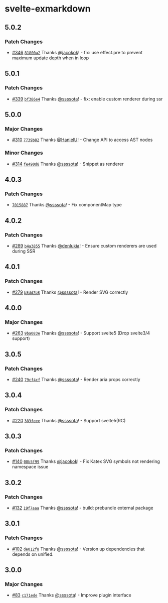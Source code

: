# svelte-exmarkdown

## 5.0.2

### Patch Changes

- [#346](https://github.com/ssssota/svelte-exmarkdown/pull/346) [`81800a2`](https://github.com/ssssota/svelte-exmarkdown/commit/81800a2ec078a75ababfc4fde59933337af82532) Thanks [@jacokok](https://github.com/jacokok)! - fix: use effect.pre to prevent maximum update depth when in loop

## 5.0.1

### Patch Changes

- [#339](https://github.com/ssssota/svelte-exmarkdown/pull/339) [`bf386e4`](https://github.com/ssssota/svelte-exmarkdown/commit/bf386e4930d9b7fe6673f68b88ae16e458e6d97f) Thanks [@ssssota](https://github.com/ssssota)! - fix: enable custom renderer during ssr

## 5.0.0

### Major Changes

- [#310](https://github.com/ssssota/svelte-exmarkdown/pull/310) [`7739b82`](https://github.com/ssssota/svelte-exmarkdown/commit/7739b82fed4b9612c55e80ee843562cb36bde326) Thanks [@HanielU](https://github.com/HanielU)! - Change API to access AST nodes

### Minor Changes

- [#314](https://github.com/ssssota/svelte-exmarkdown/pull/314) [`fe490d8`](https://github.com/ssssota/svelte-exmarkdown/commit/fe490d8d95d2f45e4ae9f8540e27b48dacd471b2) Thanks [@ssssota](https://github.com/ssssota)! - Snippet as renderer

## 4.0.3

### Patch Changes

- [`7015887`](https://github.com/ssssota/svelte-exmarkdown/commit/7015887e0ae1eb66af32ac0436403d63f01e5906) Thanks [@ssssota](https://github.com/ssssota)! - Fix componentMap type

## 4.0.2

### Patch Changes

- [#289](https://github.com/ssssota/svelte-exmarkdown/pull/289) [`b4a3855`](https://github.com/ssssota/svelte-exmarkdown/commit/b4a385583fa3f3b831543aceb9e30efa3491b142) Thanks [@denlukia](https://github.com/denlukia)! - Ensure custom renderers are used during SSR

## 4.0.1

### Patch Changes

- [#279](https://github.com/ssssota/svelte-exmarkdown/pull/279) [`b8dd7b8`](https://github.com/ssssota/svelte-exmarkdown/commit/b8dd7b85e2552121a575fb8639312ec7bc16674a) Thanks [@ssssota](https://github.com/ssssota)! - Render SVG correctly

## 4.0.0

### Major Changes

- [#263](https://github.com/ssssota/svelte-exmarkdown/pull/263) [`9ba083e`](https://github.com/ssssota/svelte-exmarkdown/commit/9ba083e98272ae585d635ba430b3c4766235bb69) Thanks [@ssssota](https://github.com/ssssota)! - Support svelte5 (Drop svelte3/4 support)

## 3.0.5

### Patch Changes

- [#240](https://github.com/ssssota/svelte-exmarkdown/pull/240) [`79cf4cf`](https://github.com/ssssota/svelte-exmarkdown/commit/79cf4cf8365c03246d3b70475b642c05ca4b1e22) Thanks [@ssssota](https://github.com/ssssota)! - Render aria props correctly

## 3.0.4

### Patch Changes

- [#220](https://github.com/ssssota/svelte-exmarkdown/pull/220) [`383feee`](https://github.com/ssssota/svelte-exmarkdown/commit/383feee31ac8f43307c7a24689ef32eb20f8d9c6) Thanks [@ssssota](https://github.com/ssssota)! - Support svelte5(RC)

## 3.0.3

### Patch Changes

- [#140](https://github.com/ssssota/svelte-exmarkdown/pull/140) [`08b5f99`](https://github.com/ssssota/svelte-exmarkdown/commit/08b5f994b3902ab68da369f030b494c456a8b61c) Thanks [@jacokok](https://github.com/jacokok)! - Fix Katex SVG symbols not rendering namespace issue

## 3.0.2

### Patch Changes

- [#132](https://github.com/ssssota/svelte-exmarkdown/pull/132) [`19f7aaa`](https://github.com/ssssota/svelte-exmarkdown/commit/19f7aaa68655ac89039a208629ae561538726494) Thanks [@ssssota](https://github.com/ssssota)! - build: prebundle external package

## 3.0.1

### Patch Changes

- [#102](https://github.com/ssssota/svelte-exmarkdown/pull/102) [`de012f8`](https://github.com/ssssota/svelte-exmarkdown/commit/de012f8e72451088f748d953c0b7b12087477ec6) Thanks [@ssssota](https://github.com/ssssota)! - Version up dependencies that depends on unified.

## 3.0.0

### Major Changes

- [#83](https://github.com/ssssota/svelte-exmarkdown/pull/83) [`c171ede`](https://github.com/ssssota/svelte-exmarkdown/commit/c171edebea798f0f77a8398622634bc69e4372e5) Thanks [@ssssota](https://github.com/ssssota)! - Improve plugin interface
